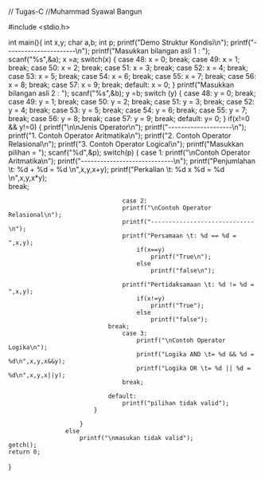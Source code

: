 // Tugas-C
//Muhammad Syawal Bangun

#include <stdio.h>

int main(){
	int x,y;
	char a,b;
	int p;
	printf("Demo Struktur Kondisi\n");
	printf("----------------------\n");
	printf("Masukkan bilangan asli 1 : ");
	scanf("%s",&a);
	x =a;
	switch(x)
    		{
    		case 48:
				x = 0;
			break;
			case 49:
				x = 1;
			break;
			case 50:
				x = 2;
			break;
			case 51:
				x = 3;
			break;
			case 52:
				x = 4;
			break;
			case 53:
				x = 5;
			break;
			case 54:
				x = 6;
			break;
			case 55:
				x = 7;
			break;
			case 56:
				x = 8;
			break;
			case 57:
				x = 9;
			break;
			default:
				x = 0;
			}
	printf("Masukkan bilangan asli 2 : ");
	scanf("%s",&b);
	y =b;
			switch (y)
			{
			case 48:
				y = 0;
			break;
			case 49:
				y = 1;
			break;
			case 50:
				y = 2;
			break;
			case 51:
				y = 3;
			break;
			case 52:
				y = 4;
			break;
			case 53:
				y = 5;
			break;
			case 54:
				y = 6;
			break;
			case 55:
				y = 7;
			break;
			case 56:
				y = 8;
			break;
			case 57:
				y = 9;
			break;
			default:
				y= 0;
			}
					if(x!=0 && y!=0)
						{
						printf("\n\nJenis Operator\n");
						printf("--------------------\n");
						printf("1. Contoh Operator Aritmatika\n");
						printf("2. Contoh Operator Relasional\n");
						printf("3. Contoh Operator Logical\n");
						printf("Masukkan pilihan = ");
						scanf("%d",&p);
							switch(p)
							{
								case 1:
									printf("\nContoh Operator Aritmatika\n");
									printf("-----------------------------\n");
									printf("Penjumlahan \t: %d + %d = %d \n",x,y,x+y);
									printf("Perkalian \t: %d x %d = %d \n",x,y,x*y);	
								break;
								
									case 2:
									printf("\nContoh Operator Relasional\n");
									printf("-----------------------------\n");
									printf("Persamaan \t: %d == %d = ",x,y);
										if(x==y)
											printf("True\n");
										else
											printf("false\n");
											
									printf("Pertidaksamaan \t: %d != %d = ",x,y);
										if(x!=y)
											printf("True");
										else
											printf("false");	
								break;
									case 3:
										printf("\nContoh Operator Logika\n");
										printf("Logika AND \t= %d && %d = %d\n",x,y,x&&y);
										printf("Logika OR \t= %d || %d = %d\n",x,y,x||y);
									break;
								
								default:
									printf("pilihan tidak valid");
							}
						
						}
					else
						printf("\nmasukan tidak valid");
	getch();
	return 0;
}
